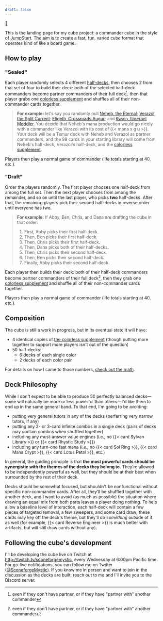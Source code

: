 ```yaml
---
draft: false
---
```


:wave:

This is the landing page for my cube project: a commander cube in the style of [JumpStart][jumpstart]. The aim is to create a fast, fun, varied cube format that operates kind of like a board game.

[jumpstart]: https://magic.wizards.com/en/articles/archive/news/introducing-jumpstart-new-way-play-magic-2020-02-20

## How to play

### "Sealed"

Each player randomly selects 4 different [half-decks](/decks), then chooses 2 from that set of four to build their deck: both of the selected half-deck commanders become partner commanders of their full deck[^1], then that player grabs one [colorless supplement][c-supplement] and shuffles all of their non-commander cards together.

> **For example:** let's say you randomly pull [Neheb, the Eternal][neheb]; [Verazol, the Split Current][verazol]; [Eligeth, Crossroads Augur][eligeth]; and [Kwain, Itinerant Meddler][kwain]. You decide that Neheb's mana production would go nicely with a commander like Verazol with its cost of {{< mana x g u >}}. Your deck will be a Temur deck with Neheb and Verazol as partner commanders, and the 98 cards in your starting library will come from Neheb's half-deck, Verazol's half-deck, and the [colorless supplement][c-supplement].

Players then play a normal game of commander (life totals starting at 40, etc.).

[neheb]: /decks/19-burn
[verazol]: /decks/49-kicker
[eligeth]: /decks/07-scry-bal
[kwain]: /decks/31-wu-control

### "Draft"

Order the players randomly. The first player chooses one half-deck from among the full set. Then the next player chooses from among the remainder, and so on until the last player, who picks **two** half-decks. After that, the remaining players pick their second half-decks in reverse order until everyone has two.

> **For example:** If Abby, Ben, Chris, and Dana are drafting the cube in that order:
>
>   1. First, Abby picks their first half-deck.
>   2. Then, Ben picks their first half-deck.
>   3. Then, Chris picks their first half-deck.
>   4. Then, Dana picks both of their half-decks.
>   5. Then, Chris picks their second half-deck.
>   6. Then, Ben picks their second half-deck.
>   7. Finally, Abby picks their second half-deck.

Each player then builds their deck: both of their half-deck commanders become partner commanders of their full deck[^1], then they grab one [colorless supplement][c-supplement] and shuffle all of their non-commander cards together.

Players then play a normal game of commander (life totals starting at 40, etc.).

## Composition

The cube is still a work in progress, but in its eventual state it will have:

  - 4 identical copies of [the colorless supplement][c-supplement] (though putting more together to support more players isn't out of the question)
  - 50 half-decks:
      - 6 decks of each single color
      - 2 decks of each color pair

For details on how I came to those numbers, [check out the math](/math).

## Deck Philosophy

While I don't expect to be able to produce 50 perfectly balanced decks—some will naturally be more or less powerful than others—I'd like them to end up in the same general band. To that end, I'm going to be avoiding:

  - putting very general tutors in any of the decks (perferring very narrow tutors, if any)
  - putting any 2- or 3-card infinite combos in a single deck (pairs of decks may contain combos when shuffled together)
  - including any must-answer value engines (i.e., no {{< card Sylvan Library >}} or {{< card Rhystic Study >}})
  - including any turn-one fast mana (i.e., no {{< card Sol Ring >}}, {{< card Mana Crypt >}}, {{< card Lotus Petal >}}, etc.)

In general, the guiding principle is that **the most powerful cards should be synergistic with the themes of the decks they belong to**. They're allowed to be independently powerful as well, but they should be at their best when surrounded by the rest of their deck.

Decks should be somewhat focused, but shouldn't be nonfunctional without specific non-commander cards. After all, they'll be shuffled together with another deck, and I want to avoid (as much as possible) the situation where drawing an equal mix from both parts leaves a player doing nothing. To help allow a baseline level of interaction, each half-deck will contain a few pieces of targeted removal, a few sweepers, and some card draw; these cards may key off the deck's theme, but they'll do _something_ outside of it as well (for example, {{< card Reverse Engineer >}} is much better with artifacts, but will still draw cards without any).

## Following the cube's development

I'll be developing the cube live on Twitch at http://twitch.tv/sconeforgemystic, every Wednesday at 6:00pm Pacific time. For go-live notifications, you can follow me on Twitter ([@SconeforgeMystic](https://twitter.com/sconeforgemystic)). If you know me in person and want to join in the discussion as the decks are built, reach out to me and I'll invite you to the Discord server.

[c-supplement]: /decks/00-colorless-supplement
[^1]: even if they don't have partner, or if they have "partner with" another commander